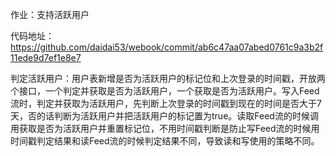 作业：支持活跃用户

代码地址：https://github.com/daidai53/webook/commit/ab6c47aa07abed0761c9a3b2f11ede9d7ef1e8e7

判定活跃用户：用户表新增是否为活跃用户的标记位和上次登录的时间戳，开放两个接口，一个判定并获取是否为活跃用户，一个获取是否为活跃用户。写入Feed流时，判定并获取为活跃用户，先判断上次登录的时间戳到现在的时间是否大于7天，否的话判断为活跃用户并把活跃用户的标记置为true。读取Feed流的时候调用获取是否为活跃用户并重置标记位，不用时间戳判断是防止写Feed流的时候用时间戳判定结果和读Feed流的时候判定结果不同，导致读和写使用的策略不同。